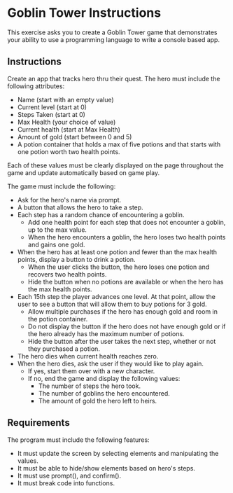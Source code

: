 # Goblin Tower Instructions 
This exercise asks you to create a Goblin Tower game that demonstrates your ability to use a programming language to write a console based app.

## Instructions
Create an app that tracks hero thru their quest. The hero must include the following attributes:
-	Name (start with an empty value)  
-	Current level (start at 0)  
-	Steps Taken (start at 0)  
-	Max Health (your choice of value)  
-	Current health (start at Max Health)  
-	Amount of gold (start between 0 and 5)  
-	A potion container that holds a max of five potions and that starts with one potion worth two health points.  

Each of these values must be clearly displayed on the page throughout the game and update automatically based on game play.

The game must include the following:
-	Ask for the hero's name via prompt.
-	A button that allows the hero to take a step.
-	Each step has a random chance of encountering a goblin.
    -	Add one health point for each step that does not encounter a goblin, up to the max value.
    -	When the hero encounters a goblin, the hero loses two health points and gains one gold.
-	When the hero has at least one potion and fewer than the max health points, display a button to drink a potion.
    -	When the user clicks the button, the hero loses one potion and recovers two health points.
    -	Hide the button when no potions are available or when the hero has the max health points.
-	Each 15th step the player advances one level. At that point, allow the user to see a button that will allow them to buy potions for 3 gold.
    -	Allow multiple purchases if the hero has enough gold and room in the potion container.
    -	Do not display the button if the hero does not have enough gold or if the hero already has the maximum number of potions.
    -	Hide the button after the user takes the next step, whether or not they purchased a potion.
-	The hero dies when current health reaches zero.
-	When the hero dies, ask the user if they would like to play again.
    -	If yes, start them over with a new character.
    -	If no, end the game and display the following values:
        -	The number of steps the hero took.
        -	The number of goblins the hero encountered.
        -	The amount of gold the hero left to heirs.

## Requirements
The program must include the following features:
-	It must update the screen by selecting elements and manipulating the values.
-	It must be able to hide/show elements based on hero's steps.
-	It must use prompt(), and confirm().
-	It must break code into functions.
